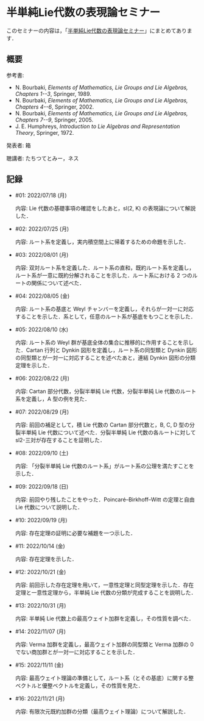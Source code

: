 # 半単純Lie代数の表現論セミナー

このセミナーの内容は，「[半単純Lie代数の表現論セミナー](../docs/lie-algebra-seminar.md)」にまとめてあります．

## 概要

参考書:

* N. Bourbaki, *Elements of Mathematics, Lie Groups and Lie Algebras, Chapters 1--3*, Springer, 1989.
* N. Bourbaki, *Elements of Mathematics, Lie Groups and Lie Algebras, Chapters 4--6*, Springer, 2002.
* N. Bourbaki, *Elements of Mathematics, Lie Groups and Lie Algebras, Chapters 7--9*, Springer, 2005.
* J. E. Humphreys, *Introduction to Lie Algebras and Representation Theory*, Springer, 1972.

発表者: 箱

聴講者: たちつてとみー，ネス

## 記録

* \#01: 2022/07/18 (月)

  内容: Lie 代数の基礎事項の確認をしたあと，sl(2, K) の表現論について解説した．

* \#02: 2022/07/25 (月)

  内容: ルート系を定義し，実内積空間上に帰着するための命題を示した．

* \#03: 2022/08/01 (月)

  内容: 双対ルート系を定義した．ルート系の直和，既約ルート系を定義し，ルート系が一意に既約分解されることを示した．ルート系における 2 つのルートの関係について述べた．

* \#04: 2022/08/05 (金)

  内容: ルート系の基底と Weyl チャンバーを定義し，それらが一対一に対応することを示した．系として，任意のルート系が基底をもつことを示した．

* \#05: 2022/08/10 (水)

  内容: ルート系の Weyl 群が基底全体の集合に推移的に作用することを示した．Cartan 行列と Dynkin 図形を定義し，ルート系の同型類と Dynkin 図形の同型類とが一対一に対応することを述べたあと，連結 Dynkin 図形の分類定理を示した．

* \#06: 2022/08/22 (月)

  内容: Cartan 部分代数，分裂半単純 Lie 代数，分裂半単純 Lie 代数のルート系を定義し，A 型の例を見た．

* \#07: 2022/08/29 (月)

  内容: 前回の補足として，積 Lie 代数の Cartan 部分代数と，B, C, D 型の分裂半単純 Lie 代数について述べた．分裂半単純 Lie 代数の各ルートに対して sl2-三対が存在することを証明した．

* \#08: 2022/09/10 (土)

  内容: 「分裂半単純 Lie 代数のルート系」がルート系の公理を満たすことを示した．

* \#09: 2022/09/18 (日)

  内容: 前回やり残したことをやった．Poincaré–Birkhoff–Witt の定理と自由 Lie 代数について説明した．

* \#10: 2022/09/19 (月)

  内容: 存在定理の証明に必要な補題を一つ示した．

* \#11: 2022/10/14 (金)

  内容: 存在定理を示した．

* \#12: 2022/10/21 (金)

  内容: 前回示した存在定理を用いて，一意性定理と同型定理を示した．存在定理と一意性定理から，半単純 Lie 代数の分類が完成することを説明した．

* \#13: 2022/10/31 (月)

  内容: 半単純 Lie 代数上の最高ウェイト加群を定義し，その性質を調べた．

* \#14: 2022/11/07 (月)

  内容: Verma 加群を定義し，最高ウェイト加群の同型類と Verma 加群の 0 でない商加群とが一対一に対応することを示した．

* \#15: 2022/11/11 (金)

  内容: 最高ウェイト理論の準備として，ルート系（とその基底）に関する整ベクトルと優整ベクトルを定義し，その性質を見た．

* \#16: 2022/11/21 (月)

  内容: 有限次元既約加群の分類（最高ウェイト理論）について解説した．
